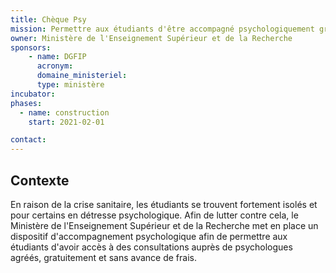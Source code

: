 ```yaml
---
title: Chèque Psy 
mission: Permettre aux étudiants d'être accompagné psychologiquement gratuitement et sans avance de frais
owner: Ministère de l'Enseignement Supérieur et de la Recherche 
sponsors: 
    - name: DGFIP
      acronym:
      domaine_ministeriel: 
      type: ministère
incubator: 
phases:
  - name: construction
    start: 2021-02-01

contact: 
---
```


## Contexte

En raison de la crise sanitaire, les étudiants se trouvent fortement isolés et pour certains en détresse psychologique. Afin de lutter contre cela, le Ministère de l'Enseignement Supérieur et de la Recherche met en place un dispositif d'accompagnement psychologique afin de permettre aux étudiants d'avoir accès à des consultations auprès de psychologues agréés, gratuitement et sans avance de frais.  
